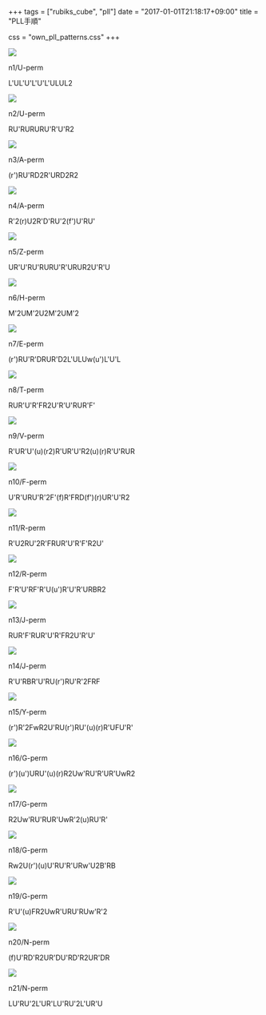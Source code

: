 +++
tags = ["rubiks_cube", "pll"]
date = "2017-01-01T21:18:17+09:00"
title = "PLL手順"

css = "own_pll_patterns.css"
+++

<div class="pattern">
  <div class="lc"><img src="/rubiks_cube/img/pll/01.png"></div><div class="rc"><p>n1/U-perm</p><p class="steps">L'UL'U'L'U'L'ULUL2</p></div>
</div>
<div class="pattern">
  <div class="lc"><img src="/rubiks_cube/img/pll/02.png"></div><div class="rc"><p>n2/U-perm</p><p class="steps">RU'RURURU'R'U'R2</p></div>
</div>
<div class="pattern">
  <div class="lc"><img src="/rubiks_cube/img/pll/03.png"></div><div class="rc"><p>n3/A-perm</p><p class="steps">(r')RU'RD2R'URD2R2</p></div>
</div>
<div class="pattern">
  <div class="lc"><img src="/rubiks_cube/img/pll/04.png"></div><div class="rc"><p>n4/A-perm</p><p class="steps">R'2(r)U2R'D'RU'2(f')U'RU'</p></div>
</div>
<div class="pattern">
  <div class="lc"><img src="/rubiks_cube/img/pll/05.png"></div><div class="rc"><p>n5/Z-perm</p><p class="steps">UR'U'RU'RURU'R'URUR2U'R'U</p></div>
</div>
<div class="pattern">
  <div class="lc"><img src="/rubiks_cube/img/pll/06.png"></div><div class="rc"><p>n6/H-perm</p><p class="steps">M'2UM'2U2M'2UM'2</p></div>
</div>
<div class="pattern">
  <div class="lc"><img src="/rubiks_cube/img/pll/07.png"></div><div class="rc"><p>n7/E-perm</p><p class="steps">(r')RU'R'DRUR'D2L'ULUw(u')L'U'L</p></div>
</div>
<div class="pattern">
  <div class="lc"><img src="/rubiks_cube/img/pll/08.png"></div><div class="rc"><p>n8/T-perm</p><p class="steps">RUR'U'R'FR2U'R'U'RUR'F'</p></div>
</div>
<div class="pattern">
  <div class="lc"><img src="/rubiks_cube/img/pll/09.png"></div><div class="rc"><p>n9/V-perm</p><p class="steps">R'UR'U'(u)(r2)R'UR'U'R2(u)(r)R'U'RUR</p></div>
</div>
<div class="pattern">
  <div class="lc"><img src="/rubiks_cube/img/pll/10.png"></div><div class="rc"><p>n10/F-perm</p><p class="steps">U'R'URU'R'2F'(f)R'FRD(f')(r)UR'U'R2</p></div>
</div>
<div class="pattern">
  <div class="lc"><img src="/rubiks_cube/img/pll/11.png"></div><div class="rc"><p>n11/R-perm</p><p class="steps">R'U2RU'2R'FRUR'U'R'F'R2U'</p></div>
</div>
<div class="pattern">
  <div class="lc"><img src="/rubiks_cube/img/pll/12.png"></div><div class="rc"><p>n12/R-perm</p><p class="steps">F'R'U'RF'R'U(u')R'U'R'URBR2</p></div>
</div>
<div class="pattern">
  <div class="lc"><img src="/rubiks_cube/img/pll/13.png"></div><div class="rc"><p>n13/J-perm</p><p class="steps">RUR'F'RUR'U'R'FR2U'R'U'</p></div>
</div>
<div class="pattern">
  <div class="lc"><img src="/rubiks_cube/img/pll/14.png"></div><div class="rc"><p>n14/J-perm</p><p class="steps">R'U'RBR'U'RU(r')RU'R'2FRF</p></div>
</div>
<div class="pattern">
  <div class="lc"><img src="/rubiks_cube/img/pll/15.png"></div><div class="rc"><p>n15/Y-perm</p><p class="steps">(r')R'2FwR2U'RU(r')RU'(u)(r)R'UFU'R'</p></div>
</div>
<div class="pattern">
  <div class="lc"><img src="/rubiks_cube/img/pll/16.png"></div><div class="rc"><p>n16/G-perm</p><p class="steps">(r')(u')URU'(u)(r)R2Uw'RU'R'UR'UwR2</p></div>
</div>
<div class="pattern">
  <div class="lc"><img src="/rubiks_cube/img/pll/17.png"></div><div class="rc"><p>n17/G-perm</p><p class="steps">R2Uw'RU'RUR'UwR'2(u)RU'R'</p></div>
</div>
<div class="pattern">
  <div class="lc"><img src="/rubiks_cube/img/pll/18.png"></div><div class="rc"><p>n18/G-perm</p><p class="steps">Rw2U(r')(u)U'RU'R'URw'U2B'RB</p></div>
</div>
<div class="pattern">
  <div class="lc"><img src="/rubiks_cube/img/pll/19.png"></div><div class="rc"><p>n19/G-perm</p><p class="steps">R'U'(u)FR2UwR'URU'RUw'R'2</p></div>
</div>
<div class="pattern">
  <div class="lc"><img src="/rubiks_cube/img/pll/20.png"></div><div class="rc"><p>n20/N-perm</p><p class="steps">(f)U'RD'R2UR'DU'RD'R2UR'DR</p></div>
</div>
<div class="pattern">
  <div class="lc"><img src="/rubiks_cube/img/pll/21.png"></div><div class="rc"><p>n21/N-perm</p><p class="steps">LU'RU'2L'UR'LU'RU'2L'UR'U</p></div>
</div>

<script>
  $('.pattern p.steps').each(function() {
    var $this = $(this);
    var pattern = $(this).text();
    var r = /[UDRLFB]w?'?2?|[MSE]'?2?|\([ruf]'?2?\)/ig

    $this.text('');
    while ((m = r.exec(pattern)) != null) {
      $(this).append('<span>' + m[0] + '</span>');
    }
  });
</script>
